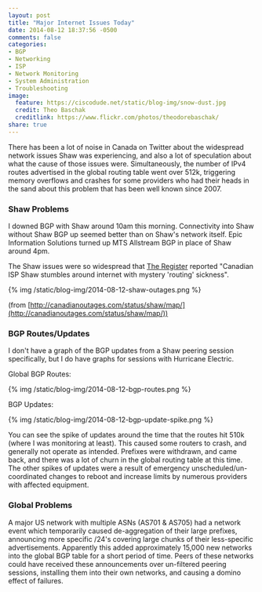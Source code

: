 ```yaml
---
layout: post
title: "Major Internet Issues Today"
date: 2014-08-12 18:37:56 -0500
comments: false
categories: 
- BGP
- Networking
- ISP
- Network Monitoring
- System Administration
- Troubleshooting
image:
  feature: https://ciscodude.net/static/blog-img/snow-dust.jpg
  credit: Theo Baschak
  creditlink: https://www.flickr.com/photos/theodorebaschak/
share: true
---
```

There has been a lot of noise in Canada on Twitter about the widespread network issues Shaw was experiencing, and also a lot of speculation about what the cause of those issues were. Simultaneously, the number of IPv4 routes advertised in the global routing table went over 512k, triggering memory overflows and crashes for some providers who had their heads in the sand about this problem that has been well known since 2007.

### Shaw Problems

I downed BGP with Shaw around 10am this morning. Connectivity into Shaw without Shaw BGP up seemed better than on Shaw's network itself. Epic Information Solutions turned up MTS Allstream BGP in place of Shaw around 4pm. 

The Shaw issues were so widespread that [The Register](http://www.theregister.co.uk/2014/08/12/nationwide_outage_at_canadian_isp_shaw/) reported "Canadian ISP Shaw stumbles around internet with mystery 'routing' sickness".

{% img /static/blog-img/2014-08-12-shaw-outages.png %}

(from [http://canadianoutages.com/status/shaw/map/](http://canadianoutages.com/status/shaw/map/))

### BGP Routes/Updates

I don't have a graph of the BGP updates from a Shaw peering session specifically, but I do have graphs for sessions with Hurricane Electric.

Global BGP Routes:

{% img /static/blog-img/2014-08-12-bgp-routes.png %}

BGP Updates:

{% img /static/blog-img/2014-08-12-bgp-update-spike.png %}

You can see the spike of updates around the time that the routes hit 510k (where I was monitoring at least). This caused some routers to crash, and generally not operate as intended. Prefixes were withdrawn, and came back, and there was a lot of churn in the global routing table at this time. The other spikes of updates were a result of emergency unscheduled/un-coordinated changes to reboot and increase limits by numerous providers with affected equipment.

### Global Problems

A major US network with multiple ASNs (AS701 &amp; AS705) had a network event which temporarily caused de-aggregation of their large prefixes, announcing more specific /24's covering large chunks of their less-specific advertisements. Apparently this added approximately 15,000 new networks into the global BGP table for a short period of time. Peers of these networks could have received these announcements over un-filtered peering sessions, installing them into their own networks, and causing a domino effect of failures.
